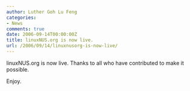 ```yaml
---
author: Luther Goh Lu Feng
categories:
- News
comments: true
date: 2006-09-14T00:00:00Z
title: linuxNUS.org is now live.
url: /2006/09/14/linuxnusorg-is-now-live/
---
```


linuxNUS.org is now live. Thanks to all who have contributed to make it possible.

Enjoy.
